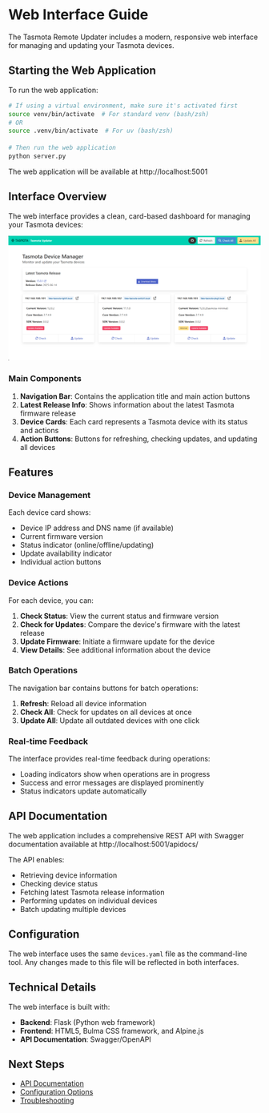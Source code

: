 # Web Interface Guide

The Tasmota Remote Updater includes a modern, responsive web interface for managing and updating your Tasmota devices.

## Starting the Web Application

To run the web application:

```bash
# If using a virtual environment, make sure it's activated first
source venv/bin/activate  # For standard venv (bash/zsh)
# OR
source .venv/bin/activate  # For uv (bash/zsh)

# Then run the web application
python server.py
```

The web application will be available at http://localhost:5001

## Interface Overview

The web interface provides a clean, card-based dashboard for managing your Tasmota devices:

![Dashboard](images/dashboard.png)

### Main Components

1. **Navigation Bar**: Contains the application title and main action buttons
2. **Latest Release Info**: Shows information about the latest Tasmota firmware release
3. **Device Cards**: Each card represents a Tasmota device with its status and actions
4. **Action Buttons**: Buttons for refreshing, checking updates, and updating all devices

## Features

### Device Management

Each device card shows:

- Device IP address and DNS name (if available)
- Current firmware version
- Status indicator (online/offline/updating)
- Update availability indicator
- Individual action buttons

### Device Actions

For each device, you can:

1. **Check Status**: View the current status and firmware version
2. **Check for Updates**: Compare the device's firmware with the latest release
3. **Update Firmware**: Initiate a firmware update for the device
4. **View Details**: See additional information about the device

### Batch Operations

The navigation bar contains buttons for batch operations:

1. **Refresh**: Reload all device information
2. **Check All**: Check for updates on all devices at once
3. **Update All**: Update all outdated devices with one click

### Real-time Feedback

The interface provides real-time feedback during operations:

- Loading indicators show when operations are in progress
- Success and error messages are displayed prominently
- Status indicators update automatically

## API Documentation

The web application includes a comprehensive REST API with Swagger documentation available at http://localhost:5001/apidocs/

The API enables:
- Retrieving device information
- Checking device status
- Fetching latest Tasmota release information
- Performing updates on individual devices
- Batch updating multiple devices

## Configuration

The web interface uses the same `devices.yaml` file as the command-line tool. Any changes made to this file will be reflected in both interfaces.

## Technical Details

The web interface is built with:

- **Backend**: Flask (Python web framework)
- **Frontend**: HTML5, Bulma CSS framework, and Alpine.js
- **API Documentation**: Swagger/OpenAPI

## Next Steps

- [API Documentation](api.md)
- [Configuration Options](configuration.md)
- [Troubleshooting](troubleshooting.md)

